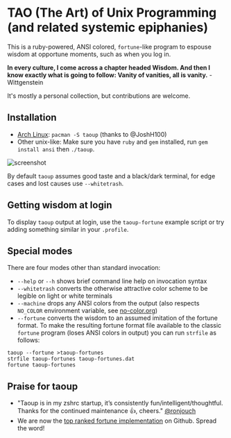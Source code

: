 TAO (The Art) of Unix Programming (and related systemic epiphanies)
===================================================================

This is a ruby-powered, ANSI colored, `fortune`-like program to espouse wisdom at
opportune moments, such as when you log in.

__In every culture, I come across a chapter headed Wisdom. And then 
I know exactly what is going to follow: Vanity of vanities, all is 
vanity.__ - Wittgenstein

It's mostly a personal collection, but contributions are welcome.

Installation
------------

 * [Arch Linux](https://aur.archlinux.org/packages/taoup/): `pacman -S taoup` (thanks to @JoshH100)
 * Other unix-like: Make sure you have `ruby` and `gem` installed, run `gem install ansi` then `./taoup`.

![screenshot](https://raw.githubusercontent.com/globalcitizen/taoup/master/screenshot.png "Behold, wisdom!")

By default `taoup` assumes good taste and a black/dark terminal, for edge cases and lost causes use `--whitetrash`.


Getting wisdom at login
-----------------------

To display `taoup` output at login, use the `taoup-fortune` example script or try adding something similar in your `.profile`.

Special modes
-------------

There are four modes other than standard invocation:
 * `--help` or `--h` shows brief command line help on invocation syntax
 * `--whitetrash` converts the otherwise attractive color scheme to be legible on light or white terminals
 * `--machine` drops any ANSI colors from the output (also respects `NO_COLOR` environment variable, see [no-color.org](http://no-color.org))
 * `--fortune` converts the wisdom to an assumed imitation of the fortune format. To make the resulting fortune format file available to the classic `fortune` program (loses ANSI colors in output) you can run `strfile` as follows: 
 ```
taoup --fortune >taoup-fortunes
strfile taoup-fortunes taoup-fortunes.dat
fortune taoup-fortunes
```

Praise for taoup
----------------

* "Taoup is in my zshrc startup, it’s consistently fun/intelligent/thoughtful. Thanks for the continued maintenance 👍, cheers." [@ronjouch](https://github.com/ronjouch)
* We are now the [top ranked fortune implementation](https://github.com/topics/fortune) on Github. Spread the word!
